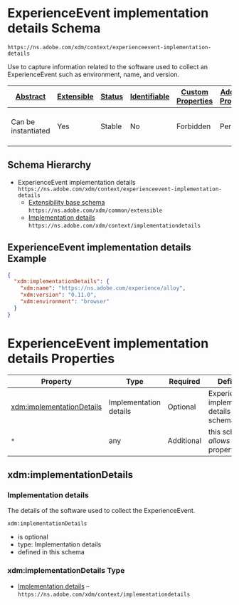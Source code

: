 
# ExperienceEvent implementation details Schema

```
https://ns.adobe.com/xdm/context/experienceevent-implementation-details
```

Use to capture information related to the software used to collect an ExperienceEvent such as environment, name, and version.

| [Abstract](../../../abstract.md) | [Extensible](../../../extensions.md) | [Status](../../../status.md) | [Identifiable](../../../id.md) | [Custom Properties](../../../extensions.md) | [Additional Properties](../../../extensions.md) | Defined In |
|----------------------------------|--------------------------------------|------------------------------|--------------------------------|---------------------------------------------|-------------------------------------------------|------------|
| Can be instantiated | Yes | Stable | No | Forbidden | Permitted | [mixins/experience-event/experienceevent-implementation-details.schema.json](mixins/experience-event/experienceevent-implementation-details.schema.json) |
## Schema Hierarchy

* ExperienceEvent implementation details `https://ns.adobe.com/xdm/context/experienceevent-implementation-details`
  * [Extensibility base schema](../../datatypes/extensible.schema.md) `https://ns.adobe.com/xdm/common/extensible`
  * [Implementation details](../../datatypes/implementationdetails.schema.md) `https://ns.adobe.com/xdm/context/implementationdetails`


## ExperienceEvent implementation details Example
```json
{
  "xdm:implementationDetails": {
    "xdm:name": "https://ns.adobe.com/experience/alloy",
    "xdm:version": "0.11.0",
    "xdm:environment": "browser"
  }
}
```

# ExperienceEvent implementation details Properties

| Property | Type | Required | Defined by |
|----------|------|----------|------------|
| [xdm:implementationDetails](#xdmimplementationdetails) | Implementation details | Optional | ExperienceEvent implementation details (this schema) |
| `*` | any | Additional | this schema *allows* additional properties |

## xdm:implementationDetails
### Implementation details

The details of the software used to collect the ExperienceEvent.

`xdm:implementationDetails`
* is optional
* type: Implementation details
* defined in this schema

### xdm:implementationDetails Type


* [Implementation details](../../datatypes/implementationdetails.schema.md) – `https://ns.adobe.com/xdm/context/implementationdetails`




